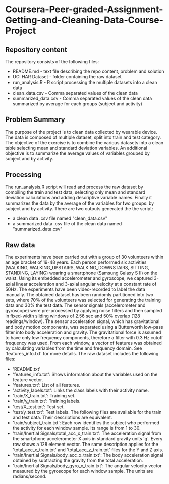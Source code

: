 # Coursera-Peer-graded-Assignment-Getting-and-Cleaning-Data-Course-Project

## Repository content
The repository consists of the following files:
* README.md - text file describing the repo content, problem and solution
* UCI HAR Dataset - folder containing the raw dataset
* run_analysis.R - R script processing the multiple datasets into a clean data
* clean_data.csv - Comma separated values of the clean data
* summarized_data.csv - Comma separated values of the clean data summarized by average
for each groups (subject and activity)

## Problem Summary
The purpose of the project is to clean data collected by wearable device. The data is
composed of multiple dataset, split into train and test category. The objective of the
exercise is to combine the various datasets into a clean table selecting mean and
standard deviation variables. An additional objective is to summarize the average values 
of variables grouped by subject and by activity.

## Processing
The run_analysis.R script will read and process the raw dataset by compiling the train and test
data, selecting only mean and standard deviation calculations and adding descriptive variable names.
Finally it summarizes the data by the average of the variables for two groups: by subject and by activity.
There are two outputs generated the the script:
* a clean data .csv file named "clean_data.csv"
* a summarized data .csv file of the clean data named "summarized_data.csv"

## Raw data
The experiments have been carried out with a group of 30 volunteers within an age bracket of 19-48 years. Each person performed six activities (WALKING, WALKING_UPSTAIRS, WALKING_DOWNSTAIRS, SITTING, STANDING, LAYING) wearing a smartphone (Samsung Galaxy S II) on the waist. Using its embedded accelerometer and gyroscope, we captured 3-axial linear acceleration and 3-axial angular velocity at a constant rate of 50Hz. The experiments have been video-recorded to label the data manually. The obtained dataset has been randomly partitioned into two sets, where 70% of the volunteers was selected for generating the training data and 30% the test data. 
The sensor signals (accelerometer and gyroscope) were pre-processed by applying noise filters and then sampled in fixed-width sliding windows of 2.56 sec and 50% overlap (128 readings/window). The sensor acceleration signal, which has gravitational and body motion components, was separated using a Butterworth low-pass filter into body acceleration and gravity. The gravitational force is assumed to have only low frequency components, therefore a filter with 0.3 Hz cutoff frequency was used. From each window, a vector of features was obtained by calculating variables from the time and frequency domain. See 'features_info.txt' for more details. 
The raw dataset includes the following files:
* 'README.txt'
* 'features_info.txt': Shows information about the variables used on the feature vector.
* 'features.txt': List of all features.
* 'activity_labels.txt': Links the class labels with their activity name.
* 'train/X_train.txt': Training set.
* 'train/y_train.txt': Training labels.
* 'test/X_test.txt': Test set.
* 'test/y_test.txt': Test labels.
The following files are available for the train and test data. Their descriptions are equivalent. 
* 'train/subject_train.txt': Each row identifies the subject who performed the activity for each window sample. Its range is from 1 to 30. 
* 'train/Inertial Signals/total_acc_x_train.txt': The acceleration signal from the smartphone accelerometer X axis in standard gravity units 'g'. Every row shows a 128 element vector. The same description applies for the 'total_acc_x_train.txt' and 'total_acc_z_train.txt' files for the Y and Z axis. 
* 'train/Inertial Signals/body_acc_x_train.txt': The body acceleration signal obtained by subtracting the gravity from the total acceleration. 
* 'train/Inertial Signals/body_gyro_x_train.txt': The angular velocity vector measured by the gyroscope for each window sample. The units are radians/second. 
